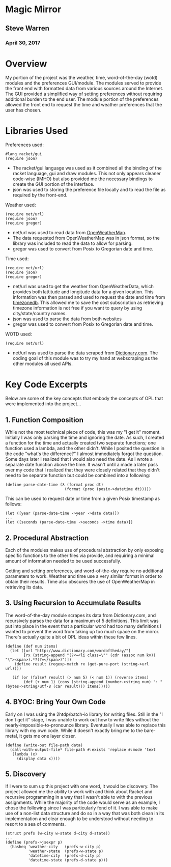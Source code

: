 # Magic Mirror

## Steve Warren
### April 30, 2017

# Overview
My portion of the project was the weather, time, word-of-the-day (wotd) modules and the preferences GUI/module.  The modules served to provide the front end with formatted data from various sources around the Internet.  The GUI provided a simplified way of setting preferences without requiring additional burden to the end user.  The module portion of the preferences allowed the front end to request the time and weather preferences that the user has chosen.

# Libraries Used
Preferences used:
```Racket
#lang racket/gui
(require json)
```

* The racket/gui language was used as it combined all the binding of the racket language, gui and draw modules.  This not only appears cleaner code-wise (IMHO) but also provided me the necessary bindings to create the GUI portion of the interface.
* json was used to storing the preference file locally and to read the file as required by the front-end.

Weather used:
```Racket
(require net/url)  
(require json)
(require gregor)
```
* net/url was used to read data from [OpenWeatherMap](http://openweathermap.org/).
* The data requested from OpenWeatherMap was in json format, so the library was included to read the data to allow for parsing.
* gregor was used to convert from Posix to Gregorian date and time.

Time used:
```Racket
(require net/url)
(require json)
(require gregor)
```
* net/url was used to get the weather from OpenWeatherData, which provides both lattitude and longitude data for a given location.  This information was then parsed and used to request the date and time from [timezonedb](https://timezonedb.com/).  This allowed me to save the cost subscription as retrieving timezone information is not free if you want to query by using city/state/country names.
* json was used to parse the data from both websites
* gregor was used to convert from Posix to Gregorian date and time. 

WOTD used:
```Racket
(require net/url)
```
* net/url was used to parse the data scraped from [Dictionary.com](http://www.dictionary.com/wordoftheday/). The coding goal of this module was to try my hand at webscraping as the other modules all used APIs.

# Key Code Excerpts

Below are some of the key concepts that embody the concepts of OPL that were implemented into the project... 

## 1. Function Composition

While not the most technical piece of code, this was my "I get it" moment.  Initially I was only parsing the time and ignoring the date.  As such, I created a function for the time and actually created two separate functions; one function used a lambda, and the other didn't. While I posited the question in the code "what's the difference?" I almost immediately forgot the question.  Some days later I realized that I would also need the date.  As I wrote a separate date function above the time.  It wasn't until a made a later pass over my code that I realized that they were closely related that they didn't need to be separate function but could be combined into a following:

```Racket
(define parse-date-time (λ (format proc dt)
                          (format (proc (posix->datetime dt)))))
```

This can be used to request date or time from a given Posix timestamp as follows:

```Racket
(let ([year (parse-date-time ->year ->date data)])
...
(let ([seconds (parse-date-time ->seconds ->time data)])
```

## 2. Procedural Abstraction
Each of the modules makes use of procedural abstraction by only exposing specific functions to the other files via provide, and requiring a minimal amount of information needed to be used successfully.

Getting and setting preferences, and word-of-the-day require no additional parameters to work.  Weather and time use a very similar format in order to obtain their results.  Time also obscures the use of OpenWeatherMap in retrieving its data.

## 3. Using Recursion to Accumulate Results
The word-of-the-day module scrapes its data from Dictionary.com, and recursively parses the data for a maximum of 5 definitions.  This limit was put into place in the event that a particular word had too many definitions I wanted to prevent the word from taking up too much space on the mirror.  There's actually quite a bit of OPL ideas within these few lines.

```Racket
(define (def num items)
  (let ([url "http://www.dictionary.com/wordoftheday/"]
        [rx (string-append "(?<=<li class=\"" (cdr (assoc num kv)) "\"><span>).*?(?=</span>)")])
    (define result (regexp-match rx (get-pure-port (string->url url))))
    
   (if (or (false? result) (> num 5) (< num 1)) (reverse items)
        (def (+ num 1) (cons (string-append (number->string num) ": " (bytes->string/utf-8 (car result))) items)))))
```

## 4. BYOC: Bring Your Own Code
Early on I was using the 2htdp/batch-io library for writing files. Still in the "I don't get it" stage, I was unable to work out how to write files without the nearly-impossible-to-pronounce library. Eventually I was able to replace this library with my own code. While it doesn't exactly bring me to the bare-metal, it gets me one layer closer.

```Racket
(define (write-out file-path data)
  (call-with-output-file* file-path #:exists 'replace #:mode 'text
   (lambda (x)
     (display data x))))
```

## 5. Discovery
If I were to sum up this project with one word, it would be discovery.  The project allowed me the ability to work with and think about Racket and recursive programming in a way that I wasn't able to with the previous assignments.  While the majority of the code would serve as an example, I chose the following since I was particularly fond of it. I was able to make use of a non-list data structure and do so in a way that was both clean in its implementation and clear enough to be understood without needing to resort to a sea of comments.

```Racket
(struct prefs (w-city w-state d-city d-state))
...
(define (prefs->jsexpr p)
  (hasheq 'weather-city   (prefs-w-city p)
          'weather-state  (prefs-w-state p)
          'datetime-city  (prefs-d-city p)
          'datetime-state (prefs-d-state p)))
```